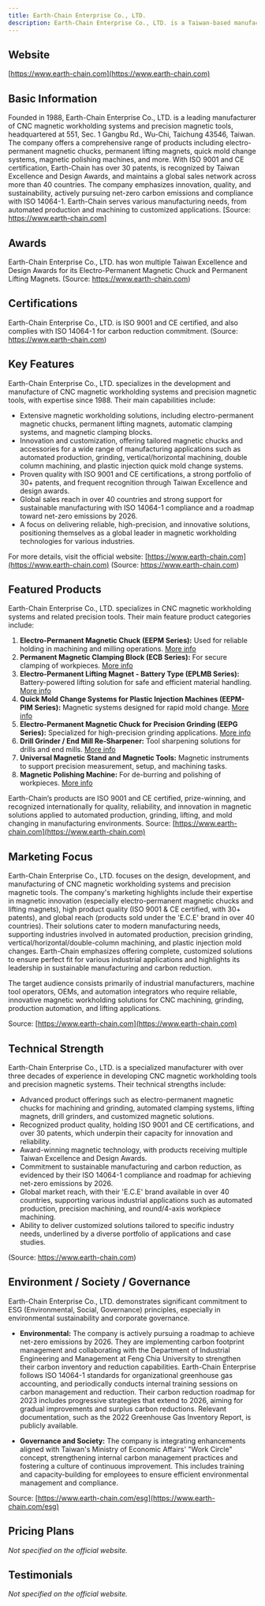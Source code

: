 ```yaml
---
title: Earth-Chain Enterprise Co., LTD.
description: Earth-Chain Enterprise Co., LTD. is a Taiwan-based manufacturer specializing in CNC magnetic workholding tools since 1988, providing innovative and certified solutions for automated production, precision grinding, and industrial lifting applications worldwide.
---
```


## Website

[https://www.earth-chain.com](https://www.earth-chain.com)

## Basic Information

Founded in 1988, Earth-Chain Enterprise Co., LTD. is a leading manufacturer of CNC magnetic workholding systems and precision magnetic tools, headquartered at 551, Sec. 1 Gangbu Rd., Wu-Chi, Taichung 43546, Taiwan. The company offers a comprehensive range of products including electro-permanent magnetic chucks, permanent lifting magnets, quick mold change systems, magnetic polishing machines, and more. With ISO 9001 and CE certification, Earth-Chain has over 30 patents, is recognized by Taiwan Excellence and Design Awards, and maintains a global sales network across more than 40 countries. The company emphasizes innovation, quality, and sustainability, actively pursuing net-zero carbon emissions and compliance with ISO 14064-1. Earth-Chain serves various manufacturing needs, from automated production and machining to customized applications.
[Source: https://www.earth-chain.com]

## Awards

Earth-Chain Enterprise Co., LTD. has won multiple Taiwan Excellence and Design Awards for its Electro-Permanent Magnetic Chuck and Permanent Lifting Magnets.
(Source: https://www.earth-chain.com)

## Certifications

Earth-Chain Enterprise Co., LTD. is ISO 9001 and CE certified, and also complies with ISO 14064-1 for carbon reduction commitment.
(Source: https://www.earth-chain.com)

## Key Features

Earth-Chain Enterprise Co., LTD. specializes in the development and manufacture of CNC magnetic workholding systems and precision magnetic tools, with expertise since 1988. Their main capabilities include:

- Extensive magnetic workholding solutions, including electro-permanent magnetic chucks, permanent lifting magnets, automatic clamping systems, and magnetic clamping blocks.
- Innovation and customization, offering tailored magnetic chucks and accessories for a wide range of manufacturing applications such as automated production, grinding, vertical/horizontal machining, double column machining, and plastic injection quick mold change systems.
- Proven quality with ISO 9001 and CE certifications, a strong portfolio of 30+ patents, and frequent recognition through Taiwan Excellence and design awards.
- Global sales reach in over 40 countries and strong support for sustainable manufacturing with ISO 14064-1 compliance and a roadmap toward net-zero emissions by 2026.
- A focus on delivering reliable, high-precision, and innovative solutions, positioning themselves as a global leader in magnetic workholding technologies for various industries.

For more details, visit the official website: [https://www.earth-chain.com](https://www.earth-chain.com)
(Source: https://www.earth-chain.com)

## Featured Products

Earth-Chain Enterprise Co., LTD. specializes in CNC magnetic workholding systems and related precision tools. Their main feature product categories include:

1. **Electro-Permanent Magnetic Chuck (EEPM Series):** Used for reliable holding in machining and milling operations. [More info](https://www.earth-chain.com/shop/category/eepm-series-electro-permanent-magnetic-chuck-6)
2. **Permanent Magnetic Clamping Block (ECB Series):** For secure clamping of workpieces. [More info](https://www.earth-chain.com/shop/category/ecb-series-permanent-magnetic-clamping-block-11)
3. **Electro-Permanent Lifting Magnet - Battery Type (EPLMB Series):** Battery-powered lifting solution for safe and efficient material handling. [More info](https://www.earth-chain.com/shop/category/eplmb-series-electro-permanent-lifting-magnet-battery-type-12)
4. **Quick Mold Change Systems for Plastic Injection Machines (EEPM-PIM Series):** Magnetic systems designed for rapid mold change. [More info](https://www.earth-chain.com/shop/category/eepm-pim-series-quick-mold-change-systems-for-plastic-injection-machine-9)
5. **Electro-Permanent Magnetic Chuck for Precision Grinding (EEPG Series):** Specialized for high-precision grinding applications. [More info](https://www.earth-chain.com/shop/category/eepg-series-electro-permanent-magnetic-chuck-for-precision-grinding-application-10)
6. **Drill Grinder / End Mill Re-Sharpener:** Tool sharpening solutions for drills and end mills. [More info](https://www.earth-chain.com/shop/category/edg-emg-series-drill-grinder-end-mill-re-sharpener-14)
7. **Universal Magnetic Stand and Magnetic Tools:** Magnetic instruments to support precision measurement, setup, and machining tasks.
8. **Magnetic Polishing Machine:** For de-burring and polishing of workpieces. [More info](https://www.earth-chain.com/shop/category/spinner-series-magnetic-de-burring-polishing-machine-16)

Earth-Chain’s products are ISO 9001 and CE certified, prize-winning, and recognized internationally for quality, reliability, and innovation in magnetic solutions applied to automated production, grinding, lifting, and mold changing in manufacturing environments.
Source: [https://www.earth-chain.com](https://www.earth-chain.com)

## Marketing Focus

Earth-Chain Enterprise Co., LTD. focuses on the design, development, and manufacturing of CNC magnetic workholding systems and precision magnetic tools. The company's marketing highlights include their expertise in magnetic innovation (especially electro-permanent magnetic chucks and lifting magnets), high product quality (ISO 9001 & CE certified, with 30+ patents), and global reach (products sold under the 'E.C.E' brand in over 40 countries). Their solutions cater to modern manufacturing needs, supporting industries involved in automated production, precision grinding, vertical/horizontal/double-column machining, and plastic injection mold changes. Earth-Chain emphasizes offering complete, customized solutions to ensure perfect fit for various industrial applications and highlights its leadership in sustainable manufacturing and carbon reduction.

The target audience consists primarily of industrial manufacturers, machine tool operators, OEMs, and automation integrators who require reliable, innovative magnetic workholding solutions for CNC machining, grinding, production automation, and lifting applications.

Source: [https://www.earth-chain.com](https://www.earth-chain.com)

## Technical Strength

Earth-Chain Enterprise Co., LTD. is a specialized manufacturer with over three decades of experience in developing CNC magnetic workholding tools and precision magnetic systems. Their technical strengths include:

- Advanced product offerings such as electro-permanent magnetic chucks for machining and grinding, automated clamping systems, lifting magnets, drill grinders, and customized magnetic solutions.
- Recognized product quality, holding ISO 9001 and CE certifications, and over 30 patents, which underpin their capacity for innovation and reliability.
- Award-winning magnetic technology, with products receiving multiple Taiwan Excellence and Design Awards.
- Commitment to sustainable manufacturing and carbon reduction, as evidenced by their ISO 14064-1 compliance and roadmap for achieving net-zero emissions by 2026.
- Global market reach, with their 'E.C.E' brand available in over 40 countries, supporting various industrial applications such as automated production, precision machining, and round/4-axis workpiece machining.
- Ability to deliver customized solutions tailored to specific industry needs, underlined by a diverse portfolio of applications and case studies.

(Source: https://www.earth-chain.com)

## Environment / Society / Governance

Earth-Chain Enterprise Co., LTD. demonstrates significant commitment to ESG (Environmental, Social, Governance) principles, especially in environmental sustainability and corporate governance.

- **Environmental:** The company is actively pursuing a roadmap to achieve net-zero emissions by 2026. They are implementing carbon footprint management and collaborating with the Department of Industrial Engineering and Management at Feng Chia University to strengthen their carbon inventory and reduction capabilities. Earth-Chain Enterprise follows ISO 14064-1 standards for organizational greenhouse gas accounting, and periodically conducts internal training sessions on carbon management and reduction. Their carbon reduction roadmap for 2023 includes progressive strategies that extend to 2026, aiming for gradual improvements and surplus carbon reductions. Relevant documentation, such as the 2022 Greenhouse Gas Inventory Report, is publicly available.

- **Governance and Society:** The company is integrating enhancements aligned with Taiwan's Ministry of Economic Affairs' "Work Circle" concept, strengthening internal carbon management practices and fostering a culture of continuous improvement. This includes training and capacity-building for employees to ensure efficient environmental management and compliance.

Source: [https://www.earth-chain.com/esg](https://www.earth-chain.com/esg)

## Pricing Plans

_Not specified on the official website._

## Testimonials

_Not specified on the official website._